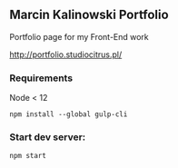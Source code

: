 ## Marcin Kalinowski Portfolio
Portfolio page for my Front-End work

http://portfolio.studiocitrus.pl/

### Requirements
Node < 12

`npm install --global gulp-cli`

### Start dev server:
`npm start`

